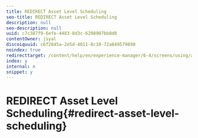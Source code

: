 ```yaml
---
title: REDIRECT Asset Level Scheduling
seo-title: REDIRECT Asset Level Scheduling
description: null
seo-description: null
uuid: c7c387f9-6efe-4483-8d3c-6298907bb8d0
contentOwner: jsyal
discoiquuid: c6f2845a-2e5d-4011-8c10-72a849579890
noindex: true
redirecttarget: /content/help/en/experience-manager/6-4/screens/using/asset-level-scheduling
index: y
internal: n
snippet: y
---
```


# REDIRECT Asset Level Scheduling{#redirect-asset-level-scheduling}

